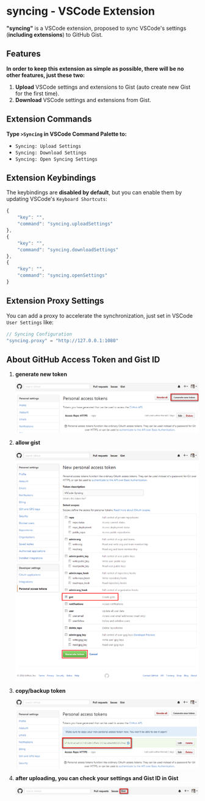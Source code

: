 # syncing - VSCode Extension

**"syncing"** is a VSCode extension, proposed to sync VSCode's settings (**including extensions**) to GitHub Gist.


## Features

**In order to keep this extension as simple as possible, there will be no other features, just these two:**

1. **Upload** VSCode settings and extensions to Gist (auto create new Gist for the first time).
2. **Download** VSCode settings and extensions from Gist.


## Extension Commands

**Type `>Syncing` in VSCode Command Palette to:**

* `Syncing: Upload Settings`
* `Syncing: Download Settings`
* `Syncing: Open Syncing Settings`


## Extension Keybindings

The keybindings are **disabled by default**, but you can enable them by updating VSCode's `Keyboard Shortcuts`:

```javascript
{
    "key": "",
    "command": "syncing.uploadSettings"
},
{
    "key": "",
    "command": "syncing.downloadSettings"
},
{
    "key": "",
    "command": "syncing.openSettings"
}
```

## Extension Proxy Settings

You can add a proxy to accelerate the synchronization, just set in VSCode `User Settings` like:

```javascript
// Syncing Configuration
"syncing.proxy" = "http://127.0.0.1:1080"
```


## About GitHub Access Token and Gist ID

1. **generate new token**

    ![generate new token](./docs/1.png?raw=true "generate new token")

2. **allow gist**

    ![allow gist](./docs/2.png?raw=true "allow gist")

3. **copy/backup token**

    ![copy/backup token](./docs/3.png?raw=true "copy/backup token")

4. **after uploading, you can check your settings and Gist ID in Gist**

    ![gist](./docs/4.png?raw=true "gist")
